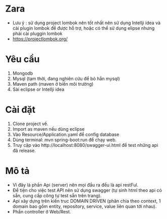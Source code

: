 # Zara
- Lưu ý : sử dụng project lombok nên tốt nhất nên sử dụng Intellji idea và cài plugin lombok để được hỗ trợ, hoặc có thể sử dụng elipse nhưng phải cài pluggin lombok
- https://projectlombok.org/

# Yêu cầu 
1. Mongodb
2. Mysql (tạm thời, đang nghiên cứu để bỏ hẳn mysql)
3. Maven path (maven ở biến môi trường)
4. Sài eclipse or Intellji idea

# Cài đặt
1. Clone project về.
2. Import as maven nếu dùng eclipse
3. Vào Resource/Application.yaml để config database
4. Dùng terminal: mvn spring-boot:run để chạy web.
5. Truy cập vào http://localhost:8080/swagger-ui.html để test những api đã release.

# Mô tả

- Vì đây là phần Api (server) nên mọi đầu ra đều là api restFul.
- Để tiện cho việc test API nên sử dụng swagger (tự sinh html theo api có sẵn, cung cấp công tự test sẵn trên trang).
- Api xây dựng trên kiến truc DOMAIN DRIVEN (phân chia theo context, 1 domain bao gồm entity, repository, service, value liên quan tới nhau).
- Phần controller ở Web/Rest.
